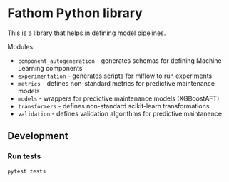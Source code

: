 Fathom Python library
=====================

This is a library that helps in defining model pipelines.

Modules:
- `component_autogeneration` - generates schemas for defining Machine Learning components
- `experimentation` - generates scripts for mlflow to run experiments
- `metrics` - defines non-standard metrics for predictive maintenance models
- `models` - wrappers for predictive maintenance models (XGBoostAFT)
- `transformers` - defines non-standard scikit-learn transformations
- `validation` - defines validation algorithms for predictive maintanence

Development
-----------

### Run tests

```
pytest tests
```